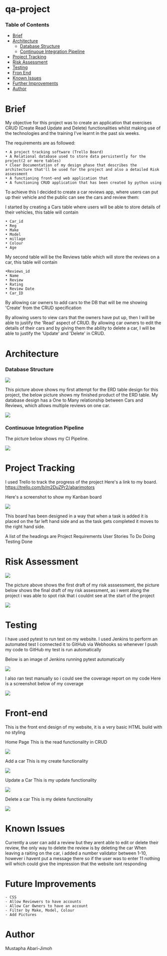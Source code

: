 # qa-project

### Table of Contents
- [Brief](#brief)
- [Architecture](#architecture)
	- [Database Structure](#database-structure)
	- [Continuoue Integration Pipeline](#continuoue-integration-pipeline)
- [Project Tracking](#project-tracking)
- [Risk Assessment](#risk-assessment)
- [Testing](#testing)
- [Fron End](#front-end)
- [Known Issues](#known-issues)
- [Further Improvements](#further-improvements)
- [Author](#author)


# Brief
My objective for this project was to create an application that exercises CRUD (Create Read Update and Delete) functionalities whilst making use of the technologies and the training I've learnt in the past six weeks.

The requirements are as followed:

	• A project tracking software (Trello Board)
	• A Relational database used to store data persistently for the project(2 or more tables)
	• Clear Documentation of my design phase that describes the architecture that'll be used for the project and also a detailed Risk assessment
	• A functioning front-end web application that 
	• A functioning CRUD application that has been created by python using 

To achieve this I decided to create a car reviews app, where users can put up their vehicle and the public can see the cars and review them:

I started by creating a Cars table where users will be able to store details of their vehicles, this table will contain 
	
	• Car_id
	• Reg
	• Make
	• Model
	• millage 
	• Colour
	• Age

My second table will be the Reviews table which will store the reviews on a car, this table will contain 
	
	•Reviews_id
	• Name
	• Review
	• Rating
	• Review Date
	• Car_ID

By allowing car owners to add cars to the DB that will be me showing 'Create' from the CRUD specification

By allowing users to view cars that the owners have put up, then I will be able to justify the 'Read' aspect of CRUD.
By allowing car owners to edit the details of their cars and by giving them the ability to delete a car, I will be able to justify the 'Update' and 'Delete' in CRUD.


# Architecture
### Database Structure

![](images/InitialERD.png)

This picture above shows my first attempt for the ERD table design for this project, the below picture shows my finished product of the ERD table. My database design has a One to Many relationship between Cars and Reviews, which allows multiple reviews on one car.

![](images/finalERD.png)


### Continuoue Integration Pipeline

The picture below shows my CI Pipeline. 

![](images/ciPipeline.png)


# Project Tracking

I used Trello to track the progress of the project 
Here's a link to my board.
https://trello.com/b/m2DuZPr2/abarimotors

Here's a screenshot to show my Kanban board

![](images/trelloboard.png)

This board has been designed in a way that when a task is added it is placed on the far left hand side and as the task gets completed it moves to the right hand side.

A list of the headings are
Project Requirements
User Stories
To Do
Doing
Testing
Done


# Risk Assessment




![](images/firstRiskAssessment.png)

The picture above shows the first draft of my risk asssessment, the picture below shows the final draft of my risk assessment, as i went along the project i was able to spot risk that i couldnt see at the start of the project

![](images/FinalRisk.png)


# Testing

I have used pytest to run test on my website.
I used Jenkins to perform an automated test
I connected it to GitHub via Webhooks so whenever I push my code to GitHub my test is run automatically

Below is an image of Jenkins running pytest automatically

![](images/jenkinsTest.png)

I also ran test manually so i could see the coverage report on my code
Here is a screenshot below of my coverage

![](images/testCov.png)

# Front-end
This is the front end design of my website, it is a very basic HTML build with no styling

Home Page
This is the read functionality in CRUD

![](images/viewCars.png)


Add a car
This is my create functionality

![](images/addCar.png)


Update a Car
This is my update functionality

![](images/updateCar.png)

Delete a car
This is my delete functionality

![](images/deleteCar.png)


# Known Issues
Currently a user can add a review but they arent able to edit or delete their review, the only way to delete the review is by deleting the car
When leaving a raiting on the car, i added a number validator between 1-10, however i havent put a message there so if the user was to enter 11 nothing will which could give the impression that the website isnt responding


# Future Improvements

	- CSS
	- Allow Reviewers to have accounts
	- Allow Car Owners to have an account
	- Filter by Make, Model, Colour
	- Add Pictures

# Author
Mustapha Abari-Jimoh


